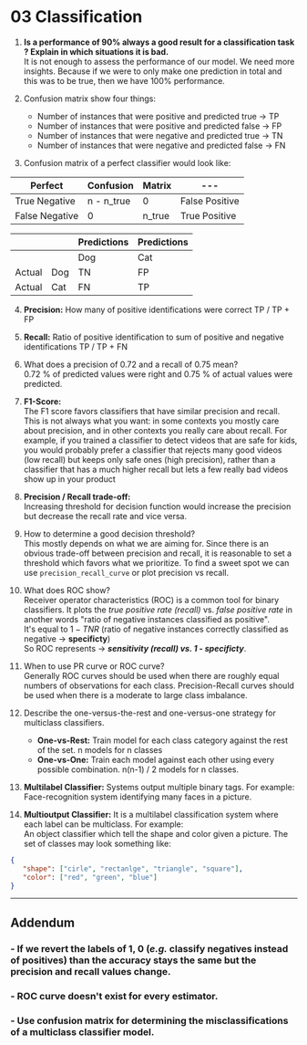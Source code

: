 # 03 Classification

1. **Is a performance of 90% always a good result for a classification task ? Explain in which situations it is bad.** <br>
It is not enough to assess the performance of our model. We need more insights. Because if we were to only make one prediction in total and this was to be true, then we have 100% performance.

2. Confusion matrix show four things:
    - Number of instances that were positive and predicted true -> TP
    - Number of instances that were positive and predicted false -> FP
    - Number of instances that were negative and predicted true -> TN
    - Number of instances that were negative and predicted false -> FN

3. Confusion matrix of a perfect classifier would look like:


| Perfect        | Confusion  | Matrix | ---            |
|----------------|------------|--------|----------------|
| True Negative  | n - n_true | 0      | False Positive |
| False Negative | 0          | n_true | True Positive  |


|           |     | Predictions | Predictions |
| ---       | --- | --- | --- |
|           |     | Dog | Cat |
| Actual | Dog | TN | FP |
| Actual | Cat | FN | TP |


4. **Precision:** How many of positive identifications were correct TP / TP + FP


5. **Recall:** Ratio of positive identification to sum of positive and negative identifications TP / TP + FN


6. What does a precision of 0.72 and a recall of 0.75 mean? <br> 0.72 % of predicted values were right and 0.75 % of actual values were predicted.


7. **F1-Score:** <br> The F1 score favors classifiers that have similar precision and recall. This is not always what you want: in some contexts you mostly care about precision, and in other contexts you really care about recall. For example, if you trained a classifier to detect videos that are safe for kids, you would probably prefer a classifier that rejects many good videos (low recall) but keeps only safe ones (high precision), rather than a classifier that has a much higher recall but lets a few really bad videos show up in your product


8. **Precision / Recall trade-off:** <br> Increasing threshold for decision function would increase the precision but decrease the recall rate and vice versa.


9. How to determine a good decision threshold? <br> This mostly depends on what we are aiming for. Since there is an obvious trade-off between precision and recall, it is reasonable to set a threshold which favors what we prioritize. To find a sweet spot we can use `precision_recall_curve` or plot precision vs recall.


10. What does ROC show? <br> Receiver operator characteristics (ROC) is a common tool for binary classifiers. It plots the _true positive rate (recall)_ vs. _false positive rate_ in another words "ratio of negative instances classified as positive". <br> It's equal to $1- TNR$ (ratio of negative instances correctly classified as negative -> **specificty**) <br> So ROC represents -> **_sensitivity (recall) vs. 1 - specificty_**.


11. When to use PR curve or ROC curve? <br> Generally ROC curves should be used when there are roughly equal numbers of observations for each class. Precision-Recall curves should be used when there is a moderate to large class imbalance.


12. Describe the one-versus-the-rest and one-versus-one strategy for multiclass classifiers.
    - **One-vs-Rest:** Train model for each class category against the rest of the set. n models for n classes
    - **One-vs-One:** Train each model against each other using every possible combination. n(n-1) / 2 models for n classes.


13. **Multilabel Classifier:** Systems output multiple binary tags. For example: <br> Face-recognition system identifying many faces in a picture.


14. **Multioutput Classifier:** It is a multilabel classification system where each label can be multiclass. For example: <br> An object classifier which tell the shape and color given a picture. The set of classes may look something like:

```json
{
   "shape": ["cirle", "rectanlge", "triangle", "square"],
   "color": ["red", "green", "blue"]
}
```

---

## Addendum
### - If we revert the labels of 1, 0 (_e.g._ classify negatives instead of positives) than the accuracy stays the same but the precision and recall values change.
### - ROC curve doesn't exist for every estimator.
### - Use confusion matrix for determining the misclassifications of a multiclass classifier model.